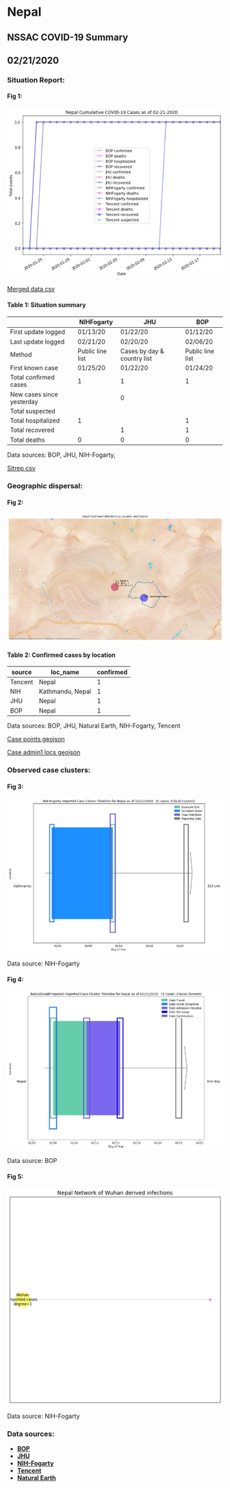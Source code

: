 # Nepal
## NSSAC COVID-19 Summary
## 02/21/2020



### Situation Report:
#### Fig 1:
![Nepal cases](../merged_histories/Nepal_merged_histories.png)

[Merged data csv](https://github.com/SchlittDataSci/SchlittDataSci.github.io/blob/master/data/tables/Nepal_merged_daily.csv)

#### Table 1: Situation summary


|                           | NIHFogarty       | JHU                         | BOP              |
|---------------------------|------------------|-----------------------------|------------------|
| First update logged       | 01/13/20         | 01/22/20                    | 01/12/20         |
| Last update logged        | 02/21/20         | 02/20/20                    | 02/06/20         |
| Method                    | Public line list | Cases by day & country list | Public line list |
| First known case          | 01/25/20         | 01/22/20                    | 01/24/20         |
| Total confirmed cases     | 1                | 1                           | 1                |
| New cases since yesterday |                  | 0                           |                  |
| Total suspected           |                  |                             |                  |
| Total hospitalized        | 1                |                             | 1                |
| Total recovered           |                  | 1                           | 1                |
| Total deaths              | 0                | 0                           | 0                |

Data sources: BOP, JHU, NIH-Fogarty, 


[Sitrep csv](https://github.com/SchlittDataSci/SchlittDataSci.github.io/blob/master/data/tables/Nepal_sitrep.csv)

### Geographic dispersal:
#### Fig 2:
![Nepal mapped](../case_locs/Nepal_case_locs.png)

#### Table 2: Confirmed cases by location


| source   | loc_name         |   confirmed |
|----------|------------------|-------------|
| Tencent  | Nepal            |           1 |
| NIH      | Kathmandu, Nepal |           1 |
| JHU      | Nepal            |           1 |
| BOP      | Nepal            |           1 |

Data sources: BOP, JHU, Natural Earth, NIH-Fogarty, Tencent


[Case points geojson](https://github.com/SchlittDataSci/SchlittDataSci.github.io/blob/master/data/shapes/Nepal_case_locs.geojson)

[Case admin1 locs geojson](https://github.com/SchlittDataSci/SchlittDataSci.github.io/blob/master/data/shapes/Nepal_admin1_locs.geojson)

### Observed case clusters:
#### Fig 3:
![Nepal cases](../cluster_analysis/Nepal_imported_cases_NIHFogarty.png)



Data source: NIH-Fogarty


#### Fig 4:
![Nepal cases](../cluster_analysis/Nepal_imported_cases_BOP.png)



Data source: BOP


#### Fig 5:
![Nepal network](../autochthonous_networks/Nepal_network.png)



Data source: NIH-Fogarty


### Data sources:
* **[BOP](https://github.com/beoutbreakprepared/nCoV2019)**
* **[JHU](https://github.com/CSSEGISandData/COVID-19)** 
* **[NIH-Fogarty](https://docs.google.com/spreadsheets/d/1jS24DjSPVWa4iuxuD4OAXrE3QeI8c9BC1hSlqr-NMiU/edit#gid=1187587451)** 
* **[Tencent](https://news.qq.com/zt2020/page/feiyan.htm)**
* **[Natural Earth](https://www.naturalearthdata.com/forums/forum/natural-earth-map-data/cultural-vectors/admin-1-states-provinces-and-their-boundaries/)**

<!-- Global site tag (gtag.js) - Google Analytics -->
<script async src="https://www.googletagmanager.com/gtag/js?id=UA-158816269-1"></script>
<script>
  window.dataLayer = window.dataLayer || [];
  function gtag(){dataLayer.push(arguments);}
  gtag('js', new Date());

  gtag('config', 'UA-158816269-1');
</script>